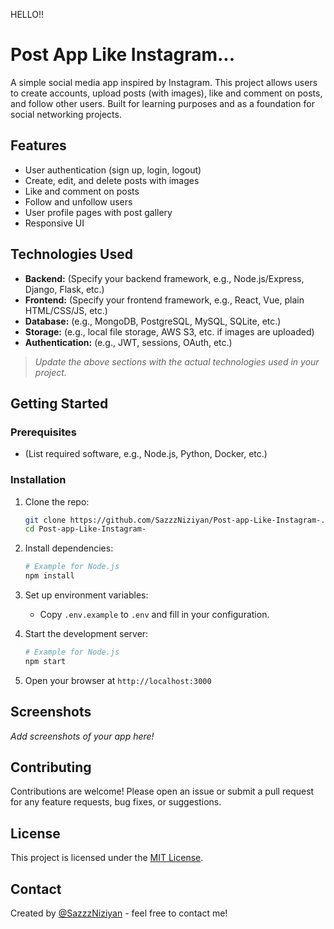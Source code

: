 HELLO!!


# Post App Like Instagram...

A simple social media app inspired by Instagram. This project allows users to create accounts, upload posts (with images), like and comment on posts, and follow other users. Built for learning purposes and as a foundation for social networking projects.

## Features

- User authentication (sign up, login, logout)
- Create, edit, and delete posts with images
- Like and comment on posts
- Follow and unfollow users
- User profile pages with post gallery
- Responsive UI

## Technologies Used

- **Backend:** (Specify your backend framework, e.g., Node.js/Express, Django, Flask, etc.)
- **Frontend:** (Specify your frontend framework, e.g., React, Vue, plain HTML/CSS/JS, etc.)
- **Database:** (e.g., MongoDB, PostgreSQL, MySQL, SQLite, etc.)
- **Storage:** (e.g., local file storage, AWS S3, etc. if images are uploaded)
- **Authentication:** (e.g., JWT, sessions, OAuth, etc.)

> _Update the above sections with the actual technologies used in your project._

## Getting Started

### Prerequisites

- (List required software, e.g., Node.js, Python, Docker, etc.)

### Installation

1. Clone the repo:
   ```bash
   git clone https://github.com/SazzzNiziyan/Post-app-Like-Instagram-.git
   cd Post-app-Like-Instagram-
   ```
2. Install dependencies:
   ```bash
   # Example for Node.js
   npm install
   ```
3. Set up environment variables:
   - Copy `.env.example` to `.env` and fill in your configuration.

4. Start the development server:
   ```bash
   # Example for Node.js
   npm start
   ```

5. Open your browser at `http://localhost:3000`

## Screenshots

_Add screenshots of your app here!_

## Contributing

Contributions are welcome! Please open an issue or submit a pull request for any feature requests, bug fixes, or suggestions.

## License

This project is licensed under the [MIT License](LICENSE).

## Contact

Created by [@SazzzNiziyan](https://github.com/SazzzNiziyan) - feel free to contact me!
